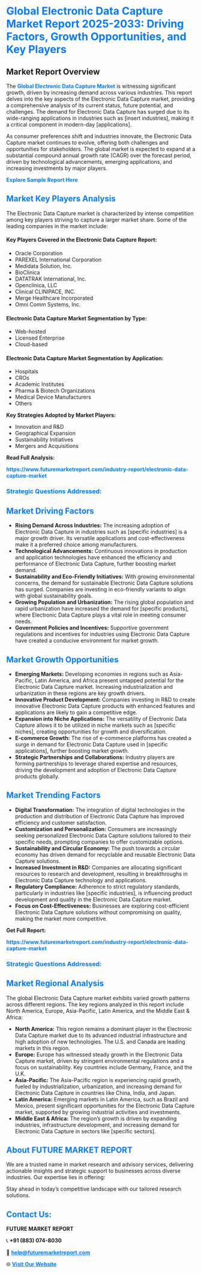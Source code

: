 <h1 style="color: #007BFF;">Global Electronic Data Capture Market Report 2025-2033: Driving Factors, Growth Opportunities, and Key Players</h1>

<section id="overview">
<h2>Market Report Overview</h2>
<p>The <a href="https://www.futuremarketreport.com/industry-report/electronic-data-capture-market" style="color: #007BFF; text-decoration: none;"><strong>Global Electronic Data Capture Market</strong></a> is witnessing significant growth, driven by increasing demand across various industries. This report delves into the key aspects of the Electronic Data Capture market, providing a comprehensive analysis of its current status, future potential, and challenges. The demand for Electronic Data Capture has surged due to its wide-ranging applications in industries such as [insert industries], making it a critical component in modern-day [applications].</p>
<p>As consumer preferences shift and industries innovate, the Electronic Data Capture market continues to evolve, offering both challenges and opportunities for stakeholders. The global market is expected to expand at a substantial compound annual growth rate (CAGR) over the forecast period, driven by technological advancements, emerging applications, and increasing investments by major players.</p>
</section>

<section id="overview">
<p><a href="https://www.futuremarketreport.com/request-sample/reportId=62883" style="color: #007BFF; text-decoration: none;"><strong>Explore Sample Report Here</strong></a></p>
</section>

<section id="key-players">
<h2 style="color: #007BFF;">Market Key Players Analysis</h2>
<p>The Electronic Data Capture market is characterized by intense competition among key players striving to capture a larger market share. Some of the leading companies in the market include:</p>
<h4>Key Players Covered in the Electronic Data Capture Report:</h4>
<ul><li>Oracle Corporation</li><li>PAREXEL International Corporation</li><li>Medidata Solution, Inc.</li><li>BioClinica</li><li>DATATRAK International, Inc.</li><li>Openclinica, LLC</li><li>Clinical CLINIPACE, INC.</li><li>Merge Healthcare Incorporated</li><li>Omni Comm Systems, Inc.</li></ul>
<h4>Electronic Data Capture Market Segmentation by Type:</h4>
<ul><li>Web-hosted</li><li>Licensed Enterprise</li><li>Cloud-based</li></ul>

<h4>Electronic Data Capture Market Segmentation by Application:</h4>
<ul><li>Hospitals</li><li>CROs</li><li>Academic Institutes</li><li>Pharma &amp; Biotech Organizations</li><li>Medical Device Manufacturers</li><li>Others</li></ul>
<p><strong>Key Strategies Adopted by Market Players:</strong></p>
<ul>
<li>Innovation and R&D</li>
<li>Geographical Expansion</li>
<li>Sustainability Initiatives</li>
<li>Mergers and Acquisitions</li>
</ul>
</section>

<section>
<p><strong>Read Full Analysis: </strong></p><a href="https://www.futuremarketreport.com/industry-report/electronic-data-capture-market" style="color: #007BFF; text-decoration: none;"><strong>https://www.futuremarketreport.com/industry-report/electronic-data-capture-market</strong></a>
<h3 style="color: #007BFF;">Strategic Questions Addressed:</h3>
</section>

<section id="driving-factors">
<h2 style="color: #007BFF;">Market Driving Factors</h2>
<ul>
<li><strong>Rising Demand Across Industries:</strong> The increasing adoption of Electronic Data Capture in industries such as [specific industries] is a major growth driver. Its versatile applications and cost-effectiveness make it a preferred choice among manufacturers.</li>
<li><strong>Technological Advancements:</strong> Continuous innovations in production and application technologies have enhanced the efficiency and performance of Electronic Data Capture, further boosting market demand.</li>
<li><strong>Sustainability and Eco-Friendly Initiatives:</strong> With growing environmental concerns, the demand for sustainable Electronic Data Capture solutions has surged. Companies are investing in eco-friendly variants to align with global sustainability goals.</li>
<li><strong>Growing Population and Urbanization:</strong> The rising global population and rapid urbanization have increased the demand for [specific products], where Electronic Data Capture plays a vital role in meeting consumer needs.</li>
<li><strong>Government Policies and Incentives:</strong> Supportive government regulations and incentives for industries using Electronic Data Capture have created a conducive environment for market growth.</li>
</ul>
</section>

<section id="growth-opportunities">
<h2 style="color: #007BFF;">Market Growth Opportunities</h2>
<ul>
<li><strong>Emerging Markets:</strong> Developing economies in regions such as Asia-Pacific, Latin America, and Africa present untapped potential for the Electronic Data Capture market. Increasing industrialization and urbanization in these regions are key growth drivers.</li>
<li><strong>Innovative Product Development:</strong> Companies investing in R&D to create innovative Electronic Data Capture products with enhanced features and applications are likely to gain a competitive edge.</li>
<li><strong>Expansion into Niche Applications:</strong> The versatility of Electronic Data Capture allows it to be utilized in niche markets such as [specific niches], creating opportunities for growth and diversification.</li>
<li><strong>E-commerce Growth:</strong> The rise of e-commerce platforms has created a surge in demand for Electronic Data Capture used in [specific applications], further boosting market growth.</li>
<li><strong>Strategic Partnerships and Collaborations:</strong> Industry players are forming partnerships to leverage shared expertise and resources, driving the development and adoption of Electronic Data Capture products globally.</li>
</ul>
</section>

<section id="trending-factors">
<h2 style="color: #007BFF;">Market Trending Factors</h2>
<ul>
<li><strong>Digital Transformation:</strong> The integration of digital technologies in the production and distribution of Electronic Data Capture has improved efficiency and customer satisfaction.</li>
<li><strong>Customization and Personalization:</strong> Consumers are increasingly seeking personalized Electronic Data Capture solutions tailored to their specific needs, prompting companies to offer customizable options.</li>
<li><strong>Sustainability and Circular Economy:</strong> The push towards a circular economy has driven demand for recyclable and reusable Electronic Data Capture solutions.</li>
<li><strong>Increased Investment in R&D:</strong> Companies are allocating significant resources to research and development, resulting in breakthroughs in Electronic Data Capture technology and applications.</li>
<li><strong>Regulatory Compliance:</strong> Adherence to strict regulatory standards, particularly in industries like [specific industries], is influencing product development and quality in the Electronic Data Capture market.</li>
<li><strong>Focus on Cost-Effectiveness:</strong> Businesses are exploring cost-efficient Electronic Data Capture solutions without compromising on quality, making the market more competitive.</li>
</ul>
</section>

<section>
<p><strong>Get Full Report: </strong></p><a href="https://www.futuremarketreport.com/industry-report/electronic-data-capture-market" style="color: #007BFF; text-decoration: none;"><strong>https://www.futuremarketreport.com/industry-report/electronic-data-capture-market</strong></a>
<h3 style="color: #007BFF;">Strategic Questions Addressed:</h3>
</section>


<section id="regional-analysis">
<h2 style="color: #007BFF;">Market Regional Analysis</h2>
<p>The global Electronic Data Capture market exhibits varied growth patterns across different regions. The key regions analyzed in this report include North America, Europe, Asia-Pacific, Latin America, and the Middle East & Africa:</p>
<ul>
<li><strong>North America:</strong> This region remains a dominant player in the Electronic Data Capture market due to its advanced industrial infrastructure and high adoption of new technologies. The U.S. and Canada are leading markets in this region.</li>
<li><strong>Europe:</strong> Europe has witnessed steady growth in the Electronic Data Capture market, driven by stringent environmental regulations and a focus on sustainability. Key countries include Germany, France, and the U.K.</li>
<li><strong>Asia-Pacific:</strong> The Asia-Pacific region is experiencing rapid growth, fueled by industrialization, urbanization, and increasing demand for Electronic Data Capture in countries like China, India, and Japan.</li>
<li><strong>Latin America:</strong> Emerging markets in Latin America, such as Brazil and Mexico, present significant opportunities for the Electronic Data Capture market, supported by growing industrial activities and investments.</li>
<li><strong>Middle East & Africa:</strong> The region’s growth is driven by expanding industries, infrastructure development, and increasing demand for Electronic Data Capture in sectors like [specific sectors].</li>
</ul>
</section>

<footer>
<h2 style="color: #007BFF;">About FUTURE MARKET REPORT</h2>
<p>We are a trusted name in market research and advisory services, delivering actionable insights and strategic support to businesses across diverse industries. Our expertise lies in offering:</p>

<p>Stay ahead in today’s competitive landscape with our tailored research solutions.</p>

<h2 style="color: #007BFF;">Contact Us:</h2>
<p><strong>FUTURE MARKET REPORT</strong></p>
<p>📞 <strong>+91 (883) 074-8030</strong></p>
<p>📧 <strong><a href="mailto:help@futuremarketreport.com" style="color: #007BFF;">help@futuremarketreport.com</a></strong></p>
<p>🌐 <strong><a href="https://www.futuremarketreport.com/" style="color: #007BFF;">Visit Our Website</a></strong></p>
</footer>